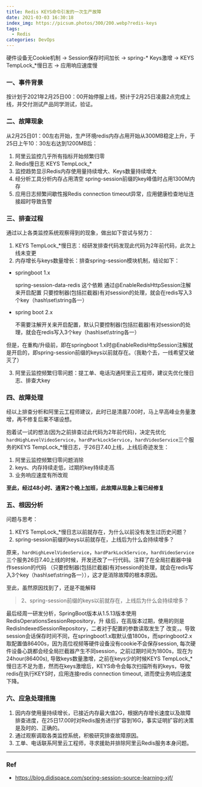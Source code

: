 ```yaml
---
title: Redis KEYS命令引发的一次生产故障
date: 2021-03-03 16:30:18
index_img: https://picsum.photos/300/200.webp?redis-keys
tags:
  - Redis
categories: DevOps
---
```


硬件设备无Cookie机制 -> Session保存时间加长 -> spring-* Keys激增 -> KEYS TempLock_*慢日志 -> 应用响应速度慢

<!-- more -->

### 一、事件背景
  按计划于2021年2月25日00：00开始停服上线，预计于2月25日凌晨2点完成上线，并交付测试产品同学测试，验证。

### 二、故障现象
  从2月25日01：00左右开始，生产环境redis内存占用开始从300MB稳定上升，于25日上午10：30左右达到1200MB后：
1. 阿里云监控几乎所有指标开始频繁归零
2. Redis慢日志 KEYS TempLock_*
3. 监控趋势显示Redis内存使用量持续增大、Keys数量持续增大
4. 经分析工具分析内存占用清空 spring-session前缀的key峰值时占用1300M内存
5. 应用日志频繁间歇性报Redis connection timeout异常，应用健康检查地址连接超时导致告警

### 三、排查过程
  通过以上各类监控系统观察得到的现象，做出如下尝试与努力：
1. KEYS TempLock_*慢日志：经研发排查代码发现此代码为2年前代码，此次上线未变更
2. 内存增长与keys数量增长：排查spring-session模块机制，结论如下：
- springboot 1.x 

  spring-session-data-redis 这个依赖 通过@EnableRedisHttpSession注解来开启配置 只要控制器(包括拦截器)有对session的处理，就会在redis写入3个key（hash\set\string各一）

- spring boot 2.x

  不需要注解开关来开启配置，默认只要控制器(包括拦截器)有对session的处理，就会在redis写入3个key（hash\set\string各一）

但是，在重构/升级前，即在springboot 1.x时@EnableRedisHttpSession注解就是开启的，即spring-session前缀的keys以前就存在。（我勒个去，一线希望又破灭了）

3. 阿里云监控频繁归零问题：提工单、电话沟通阿里云工程师，建议先优化慢日志、排查大key

### 四、故障处理
  经以上排查分析和阿里云工程师建议，此时已是清晨7.00时，马上早高峰业务量激增，再不修复后果不堪设想。

  抱着试一试的想法(因为之前排查过此代码为2年前代码)，决定先优化`hardHighLevelVideoService`，`hardParkLockService`，`hardVideoService`三个服务的KEYS TempLock_*慢日志，于26日7.40上线，上线后奇迹发生：

1. 阿里云监控频繁归零问题消除
2. keys、内存持续走低，过期的key持续走高
3. 业务响应速度有所改观

**至此，经过48小时、通宵2个晚上加班，此故障从现象上看已经修复**

### 五、根因分析
问题与思考：
1. KEYS TempLock_*慢日志以前就存在，为什么以前没有发生过历史问题？
2. spring-session前缀的keys以前就存在，上线后为什么会持续增多？

原来，`hardHighLevelVideoService`，`hardParkLockService`，`hardVideoService`三个服务26日7.40上线的时候，开发还改了一行代码。注释了在全局拦截器中操作session的代码 （只要控制器(包括拦截器)有对session的处理，就会在redis写入3个key（hash\set\string各一）），这才是消除故障的根本原因。

至此，虽然原因找到了，还是不能解释 
> 2、spring-session前缀的keys以前就存在，上线后为什么会持续增多？

最后经周一研发分析，SpringBoot版本从1.5.13版本使用RedisOperationsSessionRepository，升
级后，在高版本过期，使用的则是RedisIndexedSessionRepository，二者对于配置的参数读取发生了
改变，。导致session会话保存时间不同，在springboot1.x取默认值1800s，而springboot2.x取配置值86400s，因为高位视频等硬件设备没有cookie不会保存session, 每次硬件设备心跳都会经全局拦截器产生不同session，之前过期时间为1800s，现在为24hour(86400s), 导致keys数量激增，之前在keys少的时候KEYS TempLock_*慢日志不足为患，然而在keys激增后，KEYS命令会每次扫描所有的keys，导致redis在执行KEYS时，应用连接redis connection timeout, 进而使业务响应速度下降。

### 六、应急处理措施
1. 因内存使用量持续增长，已接近内存最大值2G，根据内存增长速度以及故障排查进度，在25日17.00时对Redis服务进行扩容到16G，事实证明扩容的决策是及时的、正确的。
2. 通过观察调取各类监控系统，积极研究排查故障原因。
3. 工单、电话联系阿里云工程师，寻求援助并排除阿里云Redis服务本身问题。

--- 

### Ref
- https://blog.didispace.com/spring-session-source-learning-xjf/